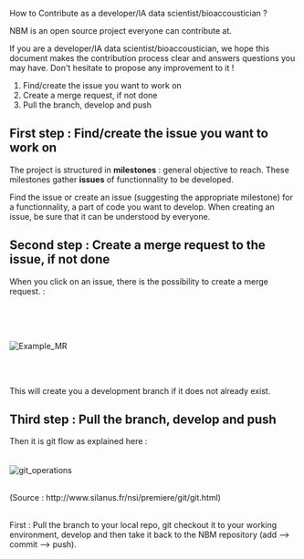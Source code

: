 How to Contribute as a developer/IA data scientist/bioaccoustician ? 

NBM is an open source project everyone can contribute at. 

If you are a developer/IA data scientist/bioaccoustician, we hope this document makes the contribution process clear and answers questions you may have. Don't hesitate to propose any improvement to it ! 

1. Find/create the issue you want to work on 
2. Create a merge request, if not done 
3. Pull the branch, develop and push 

## First step : Find/create the issue you want to work on ## 

The project is structured in **milestones** : general objective to reach. 
These milestones gather **issues** of functionnality to be developed. 

Find the issue or create an issue (suggesting the appropriate milestone) for a functionnality, a part of code you want to develop. 
When creating an issue, be sure that it can be understood by everyone. 

## Second step : Create a merge request to the issue, if not done ## 

When you click on an issue, there is the possibility to create a merge request. : 

<br>
<br>
<br>

![Example_MR](/uploads/eaab6dd3e7b974a58625724ad97b582b/Example_MR.png)

<br>
<br>

This will create you a development branch if it does not already exist. 

## Third step : Pull the branch, develop and push 

Then it is git flow as explained here :
<br>
<br>
<br> ![git_operations](/uploads/dc22b4838d6fc0ba7cb5cec4ef6fb9ff/git_operations.png)

<br>
(Source : http://www.silanus.fr/nsi/premiere/git/git.html)

<br>
<br>

First : Pull the branch to your local repo, git checkout it to your working environment, develop and then take it back to the NBM repository (add --> commit --> push). 

